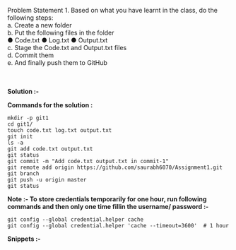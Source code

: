 Problem Statement 1. Based on what you have learnt in the class, do the following steps: <br>
a. Create a new folder <br>
b. Put the following files in the folder <br>
● Code.txt ● Log.txt ● Output.txt <br>
c. Stage the Code.txt and Output.txt files <br>
d. Commit them <br>
e. And finally push them to GitHub <br><br><br>




**Solution :-**

**Commands for the solution :**

    mkdir -p git1
    cd git1/
    touch code.txt log.txt output.txt
    git init
    ls -a
    git add code.txt output.txt 
    git status
    git commit -m "Add code.txt output.txt in commit-1" 
    git remote add origin https://github.com/saurabh6070/Assignment1.git
    git branch
    git push -u origin master
    git status


**Note :- To store credentials temporarily for one hour, run following commands and then only one time fillin the username/ password :-**

    git config --global credential.helper cache
    git config --global credential.helper 'cache --timeout=3600'  # 1 hour


**Snippets :-**

